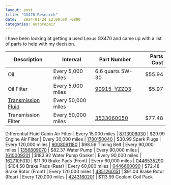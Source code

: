 ```yaml
---
layout: post
title: "GX470 Research"
date:   2024-01-24 12:00:00 -0800
categories: autorepair
---
```


I have been looking at getting a used Lexus GX470 and came up with a list of parts to help with my decision. 

Description | Interval | Part Number | Parts Cost
---|---|---|--:
Oil | Every 5,000 miles | 6.6 quarts 5W-30 | $55.94
Oil Filter | Every 5,000 miles | [90915-YZZD3](https://parts.lexus.com/p/Lexus__GX-470/Engine-Oil-Filter/69384567/90915YZZD3.html) | $5.97
[Transmission Fluid](https://forum.ih8mud.com/threads/gx470-trans-fluid-drain-fill-tips-write-up.1263824/) | Every 50,000 miles 
Transmission Filter | Every 50,000 miles | [3533060050](https://parts.lexus.com/p/Lexus_2004_GX-470/Transmission-Oil-Filter/63463160/3533060050.html) | $77.48
Differential Fluid
Cabin Air Filter | Every 15,000 miles | [8713906030](https://parts.lexus.com/p/Lexus_2004_GX-470/Cabin-Air-Filter/63522985/8713906030.html) | $29.99
Engine Air Filter | Every 30,000 miles | [1780150040](https://parts.lexus.com/p/Lexus_2004_GX-470/Air-Filter/63019392/1780150040.html) | $30.99
Spark Plugs | Every 120,000 miles | [9008091180](https://parts.lexus.com/p/62973200/9008091180.html) | $98.56
Timing Belt | Every 90,000 miles | [1356809070](https://parts.lexus.com/p/Lexus_2004_GX-470/Engine-Timing-Belt/63114332/1356809070.html) | $82.37
Water Pump | Every 90,000 miles | [1610009201](https://parts.lexus.com/p/Lexus_2004_GX-470/Engine-Water-Pump/63163976/1610009201.html) | $183.92
Water Pump Gasket | Every 90,000 miles | [162710F010](https://parts.lexus.com/p/Lexus_2004_GX-470/Engine-Water-Pump-Gasket/63012239/162710F010.html) | $11.30
Brake Pads (Front) | Every 60,000 miles | [0446535290](https://parts.lexus.com/p/Lexus_2004_GX-470-Gold/Disc-Brake-Pad-Set-Front/62989693/0446535290.html) | $104.50
Brake Pads (Rear) | Every 60,000 miles | [0446660090](https://parts.lexus.com/p/Lexus_2004_GX-470-Gold/Disc-Brake-Pad-Set-Front/62989693/0446535290.html) | $72.48
Brake Rotor (Front) | Every 120,000 miles | [4351260151](https://parts.lexus.com/p/Lexus_2004_GX-470-Gold/Disc-Brake-Rotor-Front/63084518/4351260151.html) | $91.04
Brake Rotor (Rear) | Every 120,000 miles | [4243160201](https://parts.lexus.com/p/Lexus_2004_GX-470-Gold/Disc-Brake-Rotor-Rear/63155905/4243160201.html) | $113.99
Coolant
Coil Pack
